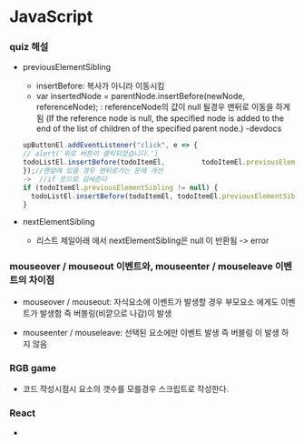 # JavaScript

### quiz 해설

* previousElementSibling 

    * insertBefore: 복사가 아니라 이동시킴
    * var insertedNode = parentNode.insertBefore(newNode, referenceNode); : referenceNode의 값이 null 될경우 맨뒤로 이동을 하게됨
    (If the reference node is null, the specified node is added to the end of the list of children of the specified parent node.) -devdocs
    ```js
    upButtonEl.addEventListener("click", e => {
    // alert('위로 버튼이 클릭되었습니다.')
    todoListEl.insertBefore(todoItemEl,         todoItemEl.previousElementSibling);
  });//맨앞에 있을 경우 맨뒤로가는 문제 개선
  ->  //if 문으로 감싸준다
  if (todoItemEl.previousElementSibling != null) {
      todoListEl.insertBefore(todoItemEl, todoItemEl.previousElementSibling);
    }
    ```

* nextElementSibling

    * 리스트 제일아래 에서 nextElementSibling은 null 이 반환됨
    -> error 
    <!-- 마찬가지로 if로 감싸줌 (!= null) -->

### mouseover / mouseout 이벤트와, mouseenter / mouseleave 이벤트의 차이점   

* mouseover / mouseout: 자식요소에 이벤트가 발생할 경우 부모요소 에게도 이벤트가 발생함 즉 버블링(비깥으로 나감)이 발생

* mouseenter / mouseleave: 선택된 요소에만 이벤트 발생 즉 버블링 이 발생 하지 않음

### RGB game

* 코드 작성시점시 요소의 갯수를 모를경우 스크립트로 작성한다.

### React

* 

